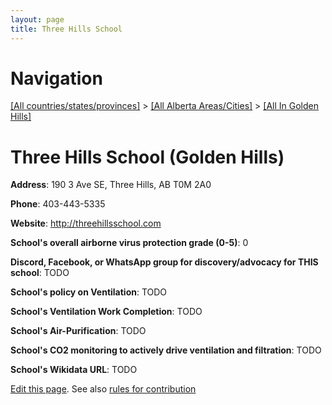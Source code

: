 ```yaml
---
layout: page
title: Three Hills School
---
```

# Navigation

[[All countries/states/provinces]](../../..) > [[All Alberta Areas/Cities]](../..) > [[All In Golden Hills]](..)

# Three Hills School (Golden Hills)

**Address**: 190 3 Ave SE, Three Hills, AB T0M 2A0

**Phone**: 403-443-5335

**Website**: <http://threehillsschool.com>

**School's overall airborne virus protection grade (0-5)**: 0

**Discord, Facebook, or WhatsApp group for discovery/advocacy for THIS school**: TODO

**School's policy on Ventilation**: TODO

**School's Ventilation Work Completion**: TODO

**School's Air-Purification**: TODO

**School's CO2 monitoring to actively drive ventilation and filtration**: TODO

**School's Wikidata URL**: TODO


[Edit this page](https://github.com/ventilate-schools/AB/edit/main/./Golden_Hills/Three_Hills_School.md). See also [rules for contribution](../../../contribution-rules/)